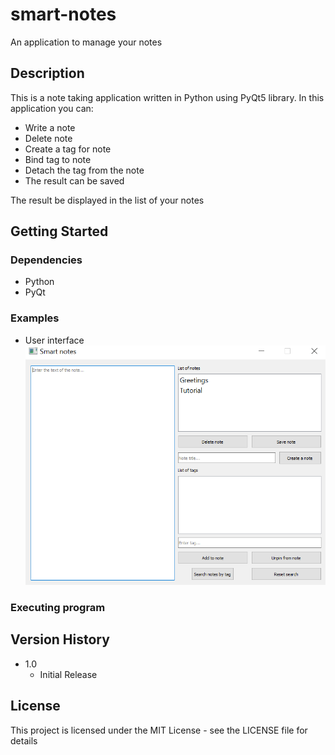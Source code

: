 # smart-notes
An application to manage your notes

## Description
This is a note taking application written in Python using PyQt5 library.
In this application you can:
* Write a note
* Delete note
* Create a tag for note
* Bind tag to note
* Detach the tag from the note
* The result can be saved

The result be displayed in the list of your notes

## Getting Started

### Dependencies

* Python
* PyQt

### Examples

* User interface
![user interface](https://github.com/mashkovamilana/smart-notes/blob/main/images/user-interface.png)

### Executing program



## Version History

* 1.0
    * Initial Release

## License

This project is licensed under the MIT License - see the LICENSE file for details

